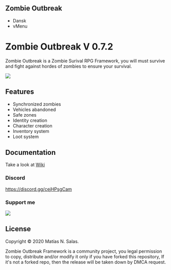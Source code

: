 ## Zombie Outbreak
- Dansk
- vMenu



# Zombie Outbreak V 0.7.2
Zombie Outbreak is a Zombie Surival RPG Framework, you will must survive and fight against hordes of zombies to ensure your survival.

![](https://i.imgur.com/sE2NCpr.png)

## Features
- Synchronized zombies
- Vehicles abandoned
- Safe zones
- Identity creation
- Character creation
- Inventory system
- Loot system

## Documentation
Take a look at [Wiki](https://github.com/Dislaik/zombieoutbreak/wiki)

### Discord
https://discord.gg/cejHPsgCam

### Support me
[<a href="https://www.buymeacoffee.com/dislaik"><img src="https://img.buymeacoffee.com/button-api/?text=Buy me a pizza&emoji=🍕&slug=dislaik&button_colour=40DCA5&font_colour=ffffff&font_family=Lato&outline_colour=000000&coffee_colour=FFDD00"></a>](https://www.buymeacoffee.com/dislaik)

## License
Copyright © 2020 Matías N. Salas.

Zombie Outbreak Framework is a community project, you legal permission to copy, distribute and/or modify it only if you have forked this repository, If it's not a forked repo, then the release will be taken down by DMCA request.
